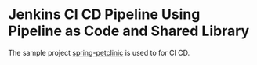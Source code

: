 # Jenkins CI CD Pipeline Using Pipeline as Code and Shared Library #

The sample project [spring-petclinic](https://github.com/spring-projects/spring-petclinic) is used to for CI CD.





